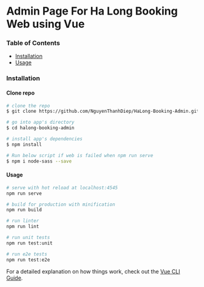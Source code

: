 # Admin Page For Ha Long Booking Web using Vue

### Table of Contents

- [Installation](#installation)
- [Usage](#usage)

### Installation

#### Clone repo

``` bash
# clone the repo
$ git clone https://github.com/NguyenThanhDiep/HaLong-Booking-Admin.git halong-booking-admin

# go into app's directory
$ cd halong-booking-admin

# install app's dependencies
$ npm install

# Run below script if web is failed when npm run serve
$ npm i node-sass --save
```

#### Usage

``` bash
# serve with hot reload at localhost:4545
npm run serve

# build for production with minification
npm run build

# run linter
npm run lint

# run unit tests
npm run test:unit

# run e2e tests
npm run test:e2e

```

For a detailed explanation on how things work, check out the [Vue CLI Guide](https://cli.vuejs.org/guide/).
